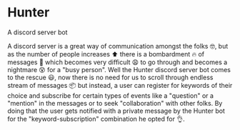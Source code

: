 # Hunter
A discord server bot

A discord server is a great way of communication amongst the folks 🤓, but as the number of people increases ⬆️ there is a bombardment 🔥 of messages 📩 which becomes very difficult 😩 to go through and becomes a nightmare 😵 for a "busy person". Well the Hunter discord server bot comes to the rescue 😃, now there is no need for us to scroll through endless stream of messages 📦 but instead, a user can register for keywords of their choice and subscribe for certain types of events like a "question" or a "mention" in the messages or to seek "collaboration" with other folks. By doing that the user gets notified with a private message by the Hunter bot for the "keyword-subscription" combination he opted for 👌.
